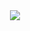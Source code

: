 <div align=center><img src="https://github.com/cancerts/study-blockchain-referrence/raw/master/books/链接未来：迎接区块链与数字资产的新时代/Lian Jie Wei Lai/01.jpg" /></div>